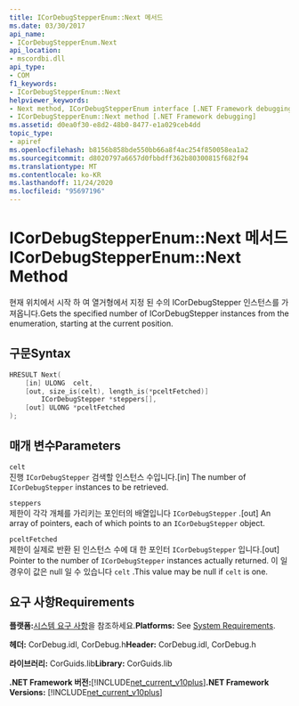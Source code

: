 ```yaml
---
title: ICorDebugStepperEnum::Next 메서드
ms.date: 03/30/2017
api_name:
- ICorDebugStepperEnum.Next
api_location:
- mscordbi.dll
api_type:
- COM
f1_keywords:
- ICorDebugStepperEnum::Next
helpviewer_keywords:
- Next method, ICorDebugStepperEnum interface [.NET Framework debugging]
- ICorDebugStepperEnum::Next method [.NET Framework debugging]
ms.assetid: d0ea0f30-e8d2-48b0-8477-e1a029ceb4dd
topic_type:
- apiref
ms.openlocfilehash: b8156b858bde550bb66a8f4ac254f850058ea1a2
ms.sourcegitcommit: d8020797a6657d0fbbdff362b80300815f682f94
ms.translationtype: MT
ms.contentlocale: ko-KR
ms.lasthandoff: 11/24/2020
ms.locfileid: "95697196"
---
```

# <a name="icordebugstepperenumnext-method"></a><span data-ttu-id="4b2a1-102">ICorDebugStepperEnum::Next 메서드</span><span class="sxs-lookup"><span data-stu-id="4b2a1-102">ICorDebugStepperEnum::Next Method</span></span>

<span data-ttu-id="4b2a1-103">현재 위치에서 시작 하 여 열거형에서 지정 된 수의 ICorDebugStepper 인스턴스를 가져옵니다.</span><span class="sxs-lookup"><span data-stu-id="4b2a1-103">Gets the specified number of ICorDebugStepper instances from the enumeration, starting at the current position.</span></span>  
  
## <a name="syntax"></a><span data-ttu-id="4b2a1-104">구문</span><span class="sxs-lookup"><span data-stu-id="4b2a1-104">Syntax</span></span>  
  
```cpp  
HRESULT Next(  
    [in] ULONG  celt,  
    [out, size_is(celt), length_is(*pceltFetched)]  
        ICorDebugStepper *steppers[],  
    [out] ULONG *pceltFetched  
);  
```  
  
## <a name="parameters"></a><span data-ttu-id="4b2a1-105">매개 변수</span><span class="sxs-lookup"><span data-stu-id="4b2a1-105">Parameters</span></span>  

 `celt`  
 <span data-ttu-id="4b2a1-106">진행 `ICorDebugStepper` 검색할 인스턴스 수입니다.</span><span class="sxs-lookup"><span data-stu-id="4b2a1-106">[in] The number of `ICorDebugStepper` instances to be retrieved.</span></span>  
  
 `steppers`  
 <span data-ttu-id="4b2a1-107">제한이 각각 개체를 가리키는 포인터의 배열입니다 `ICorDebugStepper` .</span><span class="sxs-lookup"><span data-stu-id="4b2a1-107">[out] An array of pointers, each of which points to an `ICorDebugStepper` object.</span></span>  
  
 `pceltFetched`  
 <span data-ttu-id="4b2a1-108">제한이 실제로 반환 된 인스턴스 수에 대 한 포인터 `ICorDebugStepper` 입니다.</span><span class="sxs-lookup"><span data-stu-id="4b2a1-108">[out] Pointer to the number of `ICorDebugStepper` instances actually returned.</span></span> <span data-ttu-id="4b2a1-109">이 일 경우이 값은 null 일 수 있습니다 `celt` .</span><span class="sxs-lookup"><span data-stu-id="4b2a1-109">This value may be null if `celt` is one.</span></span>  
  
## <a name="requirements"></a><span data-ttu-id="4b2a1-110">요구 사항</span><span class="sxs-lookup"><span data-stu-id="4b2a1-110">Requirements</span></span>  

 <span data-ttu-id="4b2a1-111">**플랫폼:**[시스템 요구 사항](../../get-started/system-requirements.md)을 참조하세요.</span><span class="sxs-lookup"><span data-stu-id="4b2a1-111">**Platforms:** See [System Requirements](../../get-started/system-requirements.md).</span></span>  
  
 <span data-ttu-id="4b2a1-112">**헤더:** CorDebug.idl, CorDebug.h</span><span class="sxs-lookup"><span data-stu-id="4b2a1-112">**Header:** CorDebug.idl, CorDebug.h</span></span>  
  
 <span data-ttu-id="4b2a1-113">**라이브러리:** CorGuids.lib</span><span class="sxs-lookup"><span data-stu-id="4b2a1-113">**Library:** CorGuids.lib</span></span>  
  
 <span data-ttu-id="4b2a1-114">**.NET Framework 버전:**[!INCLUDE[net_current_v10plus](../../../../includes/net-current-v10plus-md.md)]</span><span class="sxs-lookup"><span data-stu-id="4b2a1-114">**.NET Framework Versions:** [!INCLUDE[net_current_v10plus](../../../../includes/net-current-v10plus-md.md)]</span></span>
